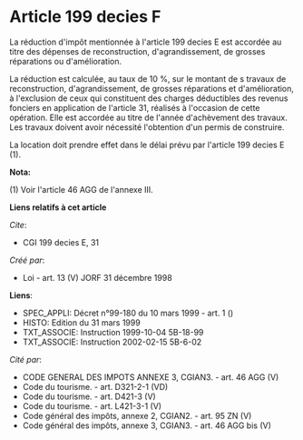 # Article 199 decies F

La réduction d'impôt mentionnée à l'article 199 decies E est accordée au titre des dépenses de reconstruction,
d'agrandissement, de grosses réparations ou d'amélioration.

La réduction est calculée, au taux de 10 %, sur le montant de s travaux de reconstruction, d'agrandissement, de grosses
réparations et d'amélioration, à l'exclusion de ceux qui constituent des charges déductibles des revenus fonciers en
application de l'article 31, réalisés à l'occasion de cette opération. Elle est accordée au titre de l'année d'achèvement des
travaux. Les travaux doivent avoir nécessité l'obtention d'un permis de construire.

La location doit prendre effet dans le délai prévu par l'article 199 decies E (1).

**Nota:**

(1) Voir l'article 46 AGG de l'annexe III.

**Liens relatifs à cet article**

_Cite_:

  - CGI 199 decies E, 31

_Créé par_:

  - Loi - art. 13 (V) JORF 31 décembre 1998

**Liens**:

  - SPEC_APPLI: Décret n°99-180 du 10 mars 1999 - art. 1 ()
  - HISTO: Edition du 31 mars 1999
  - TXT_ASSOCIE: Instruction 1999-10-04 5B-18-99
  - TXT_ASSOCIE: Instruction 2002-02-15 5B-6-02

_Cité par_:

  - CODE GENERAL DES IMPOTS ANNEXE 3, CGIAN3. - art. 46 AGG (V)
  - Code du tourisme. - art. D321-2-1 (VD)
  - Code du tourisme. - art. D421-3 (V)
  - Code du tourisme. - art. L421-3-1 (V)
  - Code général des impôts, annexe 2, CGIAN2. - art. 95 ZN (V)
  - Code général des impôts, annexe 3, CGIAN3. - art. 46 AGG bis (V)
